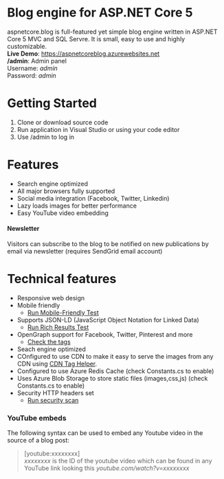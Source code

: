 # Blog engine for ASP.NET Core 5
aspnetcore.blog is full-featured yet simple blog engine written in ASP.NET Core 5 MVC and SQL Servre. It is small, easy to use and highly customizable.<br>
**Live Demo**: https://aspnetcoreblog.azurewebsites.net <br>
**/admin**: Admin panel<br>
Username: *admin*<br>
Password: *admin*

# Getting Started
1. Clone or download source code
2. Run application in Visual Studio or using your code editor
3. Use /admin to log in

# Features
- Search engine optimized
- All major browsers fully supported
- Social media integration (Facebook, Twitter, Linkedin)
- Lazy loads images for better performance
- Easy YouTube video embedding

#### Newsletter
Visitors can subscribe to the blog to be notified on new publications by email via newsletter (requires SendGrid email account)

# Technical features
- Responsive web design
- Mobile friendly
    - [Run Mobile-Friendly Test](https://search.google.com/test/mobile-friendly?id=vZcXJeBQsN7gKcSZoie_5A)
- Supports JSON-LD (JavaScript Object Notation for Linked Data)
    - [Run Rich Results Test](https://search.google.com/test/rich-results?utm_campaign=sdtt&utm_medium=url&id=4KUbFQ6LUtOfDAaYBOYVFA)
- OpenGraph support for Facebook, Twitter, Pinterest and more
    - [Check the tags](https://www.opengraph.xyz/url/https:%2F%2Faspnetcoreblog.azurewebsites.net%2F/)
- Seach engine optimized
- COnfigured to use CDN to make it easy to serve the images from any CDN using [CDN Tag Helper](https://github.com/madskristensen/WebEssentials.AspNetCore.CdnTagHelpers).
- Configured to use Azure Redis Cache (check Constants.cs to enable)
- Uses Azure Blob Storage to store static files (images,css,js) (check Constants.cs to enable)
- Security HTTP headers set
    - [Run security scan](https://securityheaders.com/?q=https%3A%2F%2Faspnetcoreblog.azurewebsites.net&hide=on&followRedirects=on)

### YouTube embeds
The following syntax can be used to embed any Youtube video in the source of a blog post:
>[youtube:xxxxxxxx]<br>
<em>xxxxxxxx</em> is the ID of the youtube video which can be found in any YouTube link looking this <em>youtube.com/watch?v=xxxxxxxx</em>

